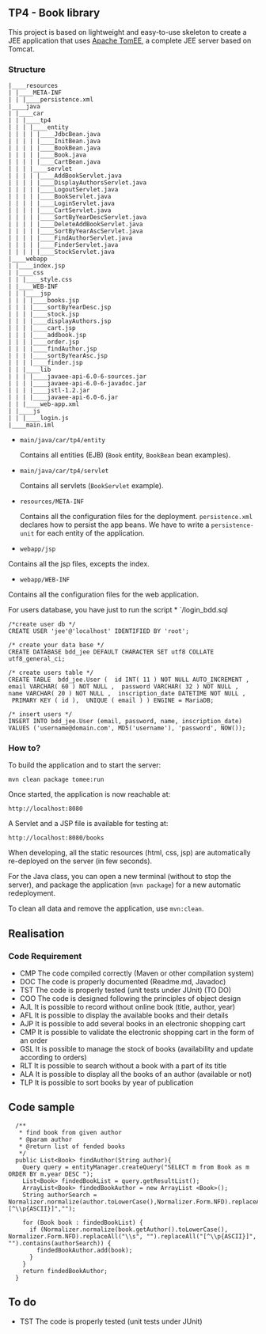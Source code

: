 ## TP4 - Book library

This project is based on lightweight and easy-to-use skeleton to create a JEE application that uses [Apache TomEE](http://openejb.apache.org/apache-tomee.html), a complete JEE server based on Tomcat.

### Structure

```
|____resources
| |____META-INF
| | |____persistence.xml
|____java
| |____car
| | |____tp4
| | | |____entity
| | | | |____JdbcBean.java
| | | | |____InitBean.java
| | | | |____BookBean.java
| | | | |____Book.java
| | | | |____CartBean.java
| | | |____servlet
| | | | |____AddBookServlet.java
| | | | |____DisplayAuthorsServlet.java
| | | | |____LogoutServlet.java
| | | | |____BookServlet.java
| | | | |____LoginServlet.java
| | | | |____CartServlet.java
| | | | |____SortByYearDescServlet.java
| | | | |____DeleteAddBookServlet.java
| | | | |____SortByYearAscServlet.java
| | | | |____FindAuthorServlet.java
| | | | |____FinderServlet.java
| | | | |____StockServlet.java
|____webapp
| |____index.jsp
| |____css
| | |____style.css
| |____WEB-INF
| | |____jsp
| | | |____books.jsp
| | | |____sortByYearDesc.jsp
| | | |____stock.jsp
| | | |____displayAuthors.jsp
| | | |____cart.jsp
| | | |____addbook.jsp
| | | |____order.jsp
| | | |____findAuthor.jsp
| | | |____sortByYearAsc.jsp
| | | |____finder.jsp
| | |____lib
| | | |____javaee-api-6.0-6-sources.jar
| | | |____javaee-api-6.0-6-javadoc.jar
| | | |____jstl-1.2.jar
| | | |____javaee-api-6.0-6.jar
| | |____web-app.xml
| |____js
| | |____login.js
|____main.iml

```

  * `main/java/car/tp4/entity`
    
    Contains all entities (EJB) (`Book` entity, `BookBean` bean examples).
    
  * `main/java/car/tp4/servlet`
  
    Contains all servlets (`BookServlet` example).
    
  * `resources/META-INF`
    
    Contains all the configuration files for the deployment.
    `persistence.xml` declares how to persist the app beans.
    We have to write a `persistence-unit` for each entity of the application.
    
  * `webapp/jsp`
  
  Contains all the jsp files, excepts the index.
  
  * `webapp/WEB-INF`
  
  Contains all the configuration files for the web application.

  For users database, you have just to run the script * `/login_bdd.sql
  
  ```
  /*create user db */
 CREATE USER 'jee'@'localhost' IDENTIFIED BY 'root';
 
 /* create your data base */
 CREATE DATABASE bdd_jee DEFAULT CHARACTER SET utf8 COLLATE utf8_general_ci;
 
 /* create users table */
 CREATE TABLE  bdd_jee.User (  id INT( 11 ) NOT NULL AUTO_INCREMENT , 
  email VARCHAR( 60 ) NOT NULL ,  password VARCHAR( 32 ) NOT NULL ,  
  name VARCHAR( 20 ) NOT NULL ,  inscription_date DATETIME NOT NULL , 
   PRIMARY KEY ( id ),  UNIQUE ( email ) ) ENGINE = MariaDB;
 
 /* insert users */
 INSERT INTO bdd_jee.User (email, password, name, inscription_date) 
 VALUES ('username@domain.com', MD5('username'), 'password', NOW());
 ```


### How to?

To build the application and to start the server:
```
mvn clean package tomee:run
```

Once started, the application is now reachable at:
```
http://localhost:8080
```

A Servlet and a JSP file is available for testing at:
```
http://localhost:8080/books
```


When developing, all the static resources (html, css, jsp) are automatically re-deployed on the server (in few seconds).

For the Java class, you can open a new terminal (without to stop the server), and package the application (`mvn package`) for a new automatic redeployment.

To clean all data and remove the application, use `mvn:clean`.
## Realisation 

### Code Requirement
* CMP The code compiled correctly (Maven or other compilation system) 
* DOC The code is properly documented (Readme.md, Javadoc) 
* TST The code is properly tested (unit tests under JUnit) (TO DO) 
* COO The code is designed following the principles of object design 
* AJL It is possible to record without online book (title, author, year) 
* AFL It is possible to display the available books and their details 
* AJP It is possible to add several books in an electronic shopping cart 
* CMP It is possible to validate the electronic shopping cart in the form of an order 
* GSL It is possible to manage the stock of books (availability and update according to orders) 
* RLT It is possible to search without a book with a part of its title 
* ALA It is possible to display all the books of an author (available or not) 
* TLP It is possible to sort books by year of publication 

## Code sample 
```
  /**
   * find book from given author
   * @param author
   * @return list of fended books
   */
  public List<Book> findAuthor(String author){
    Query query = entityManager.createQuery("SELECT m from Book as m ORDER BY m.year DESC ");
    List<Book> findedBookList = query.getResultList();
    ArrayList<Book> findedBookAuthor = new ArrayList <Book>();
    String authorSearch = Normalizer.normalize(author.toLowerCase(),Normalizer.Form.NFD).replaceAll("\\s","").replaceAll("[^\\p{ASCII}]","");

    for (Book book : findedBookList) {
      if (Normalizer.normalize(book.getAuthor().toLowerCase(), Normalizer.Form.NFD).replaceAll("\\s", "").replaceAll("[^\\p{ASCII}]", "").contains(authorSearch)) {
        findedBookAuthor.add(book);
      }
    }
    return findedBookAuthor;
  }
```

## To do
* TST The code is properly tested (unit tests under JUnit)
